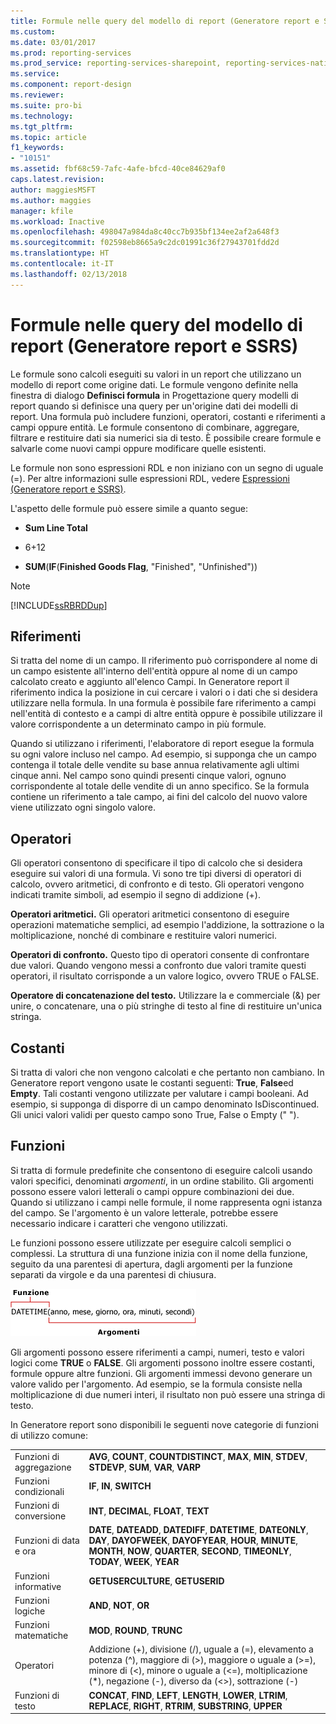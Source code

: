 ```yaml
---
title: Formule nelle query del modello di report (Generatore report e SSRS) | Microsoft Docs
ms.custom: 
ms.date: 03/01/2017
ms.prod: reporting-services
ms.prod_service: reporting-services-sharepoint, reporting-services-native
ms.service: 
ms.component: report-design
ms.reviewer: 
ms.suite: pro-bi
ms.technology: 
ms.tgt_pltfrm: 
ms.topic: article
f1_keywords:
- "10151"
ms.assetid: fbf68c59-7afc-4afe-bfcd-40ce84629af0
caps.latest.revision: 
author: maggiesMSFT
ms.author: maggies
manager: kfile
ms.workload: Inactive
ms.openlocfilehash: 498047a984da8c40cc7b935bf134ee2af2a648f3
ms.sourcegitcommit: f02598eb8665a9c2dc01991c36f27943701fdd2d
ms.translationtype: HT
ms.contentlocale: it-IT
ms.lasthandoff: 02/13/2018
---
```

# <a name="formulas-in-report-model-queries-report-builder-and-ssrs"></a>Formule nelle query del modello di report (Generatore report e SSRS)
  Le formule sono calcoli eseguiti su valori in un report che utilizzano un modello di report come origine dati. Le formule vengono definite nella finestra di dialogo **Definisci formula** in Progettazione query modelli di report quando si definisce una query per un'origine dati dei modelli di report. Una formula può includere funzioni, operatori, costanti e riferimenti a campi oppure entità. Le formule consentono di combinare, aggregare, filtrare e restituire dati sia numerici sia di testo. È possibile creare formule e salvarle come nuovi campi oppure modificare quelle esistenti.  
  
 Le formule non sono espressioni RDL e non iniziano con un segno di uguale (=). Per altre informazioni sulle espressioni RDL, vedere [Espressioni &#40;Generatore report e SSRS&#41;](../../reporting-services/report-design/expressions-report-builder-and-ssrs.md).  
  
 L'aspetto delle formule può essere simile a quanto segue:  
  
-   **Sum Line Total**  
  
-   6+12  
  
-   **SUM**(**IF**(**Finished Goods Flag**, "Finished", "Unfinished"))  
  
> [!NOTE]  
>  [!INCLUDE[ssRBRDDup](../../includes/ssrbrddup-md.md)]  
  
## <a name="references"></a>Riferimenti  
 Si tratta del nome di un campo. Il riferimento può corrispondere al nome di un campo esistente all'interno dell'entità oppure al nome di un campo calcolato creato e aggiunto all'elenco Campi. In Generatore report il riferimento indica la posizione in cui cercare i valori o i dati che si desidera utilizzare nella formula. In una formula è possibile fare riferimento a campi nell'entità di contesto e a campi di altre entità oppure è possibile utilizzare il valore corrispondente a un determinato campo in più formule.  
  
 Quando si utilizzano i riferimenti, l'elaboratore di report esegue la formula su ogni valore incluso nel campo. Ad esempio, si supponga che un campo contenga il totale delle vendite su base annua relativamente agli ultimi cinque anni. Nel campo sono quindi presenti cinque valori, ognuno corrispondente al totale delle vendite di un anno specifico. Se la formula contiene un riferimento a tale campo, ai fini del calcolo del nuovo valore viene utilizzato ogni singolo valore.  
  
## <a name="operators"></a>Operatori  
 Gli operatori consentono di specificare il tipo di calcolo che si desidera eseguire sui valori di una formula. Vi sono tre tipi diversi di operatori di calcolo, ovvero aritmetici, di confronto e di testo. Gli operatori vengono indicati tramite simboli, ad esempio il segno di addizione (+).  
  
 **Operatori aritmetici.** Gli operatori aritmetici consentono di eseguire operazioni matematiche semplici, ad esempio l'addizione, la sottrazione o la moltiplicazione, nonché di combinare e restituire valori numerici.  
  
 **Operatori di confronto.** Questo tipo di operatori consente di confrontare due valori. Quando vengono messi a confronto due valori tramite questi operatori, il risultato corrisponde a un valore logico, ovvero TRUE o FALSE.  
  
 **Operatore di concatenazione del testo.** Utilizzare la e commerciale (&) per unire, o concatenare, una o più stringhe di testo al fine di restituire un'unica stringa.  
  
##  <a name="Constants"></a> Costanti  
 Si tratta di valori che non vengono calcolati e che pertanto non cambiano. In Generatore report vengono usate le costanti seguenti: **True**, **False**ed **Empty**. Tali costanti vengono utilizzate per valutare i campi booleani. Ad esempio, si supponga di disporre di un campo denominato IsDiscontinued. Gli unici valori validi per questo campo sono True, False o Empty (" ").  
  
##  <a name="Functions"></a> Funzioni  
 Si tratta di formule predefinite che consentono di eseguire calcoli usando valori specifici, denominati *argomenti*, in un ordine stabilito. Gli argomenti possono essere valori letterali o campi oppure combinazioni dei due. Quando si utilizzano i campi nelle formule, il nome rappresenta ogni istanza del campo. Se l'argomento è un valore letterale, potrebbe essere necessario indicare i caratteri che vengono utilizzati.  
  
 Le funzioni possono essere utilizzate per eseguire calcoli semplici o complessi. La struttura di una funzione inizia con il nome della funzione, seguito da una parentesi di apertura, dagli argomenti per la funzione separati da virgole e da una parentesi di chiusura.  
  
 ![Esempio di una funzione.](../../reporting-services/report-design/media/functionexample.gif "Esempio di una funzione.")  
  
 Gli argomenti possono essere riferimenti a campi, numeri, testo e valori logici come **TRUE** o **FALSE**. Gli argomenti possono inoltre essere costanti, formule oppure altre funzioni. Gli argomenti immessi devono generare un valore valido per l'argomento. Ad esempio, se la formula consiste nella moltiplicazione di due numeri interi, il risultato non può essere una stringa di testo.  
  
 In Generatore report sono disponibili le seguenti nove categorie di funzioni di utilizzo comune:  
  
|||  
|-|-|  
|Funzioni di aggregazione|**AVG**, **COUNT**, **COUNTDISTINCT**, **MAX**, **MIN**, **STDEV**, **STDEVP**, **SUM**, **VAR**, **VARP**|  
|Funzioni condizionali|**IF**, **IN**, **SWITCH**|  
|Funzioni di conversione|**INT**, **DECIMAL**, **FLOAT**, **TEXT**|  
|Funzioni di data e ora|**DATE**, **DATEADD**, **DATEDIFF**, **DATETIME**, **DATEONLY**, **DAY**, **DAYOFWEEK**, **DAYOFYEAR**, **HOUR**, **MINUTE**, **MONTH**, **NOW**, **QUARTER**, **SECOND**, **TIMEONLY**, **TODAY**, **WEEK**, **YEAR**|  
|Funzioni informative|**GETUSERCULTURE**, **GETUSERID**|  
|Funzioni logiche|**AND**, **NOT**, **OR**|  
|Funzioni matematiche|**MOD**, **ROUND**, **TRUNC**|  
|Operatori|Addizione (+), divisione (/), uguale a (=), elevamento a potenza (^), maggiore di (>), maggiore o uguale a (>=), minore di (<), minore o uguale a (<=), moltiplicazione (*), negazione (-), diverso da (<>), sottrazione (-)|  
|Funzioni di testo|**CONCAT**, **FIND**, **LEFT**, **LENGTH**, **LOWER**, **LTRIM**, **REPLACE**, **RIGHT**, **RTRIM**, **SUBSTRING**, **UPPER**|  
  
  
